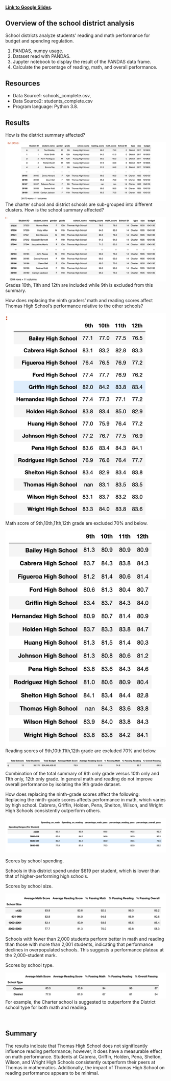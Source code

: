 #### [Link to Google Slides](https://docs.google.com/presentation/d/1m06_9EaEdJI7jc7BQkQ79riS0W0V0QgkLuyGDc/edit?usp=sharing).

## Overview of the school district analysis
School districts analyze students' reading and math performance for budget and spending regulation.
    

1. PANDAS, numpy usage.
2. Dataset read with PANDAS.
3. Jupyter notebook to display the result of the PANDAS data frame.
4. Calculate the percentage of reading, math, and overall performance.


## Resources
- Data Source1: schools_complete.csv,
- Data Source2: students_complete.csv
- Program language: Python 3.8.

## Results 
How is the district summary affected?

![Figure 1](https://github.com/davidhyongae2/school_destrict/blob/main/Figure1.png) <br> The charter school and district schools are sub-grouped into different clusters. How is the school summary affected?

![Figure 2](https://github.com/davidhyongae2/school_destrict/blob/main/Figure2.png) <br> Grades 10th, 11th and 12th are included while 9th is excluded from this summary. 

How does replacing the ninth graders’ math and reading scores affect Thomas High School’s performance relative to the other schools?

![Figure 3a](https://github.com/davidhyongae2/school_destrict/blob/main/Figure3a.png) <br> Math score of 9th,10th,11th,12th grade are excluded 70% and below.

![Figure 3b](https://github.com/davidhyongae2/school_destrict/blob/main/Figure3b.png) <br> Reading scores of 9th,10th,11th,12th grade are excluded 70% and below. 

![Figure 3c](https://github.com/davidhyongae2/school_destrict/blob/main/Figure3c.png) <br> Combination of the total summary of 9th only grade versus 10th only and 11th only, 12th only grade. In general math and reading do not improve overall performance by isolating the 9th grade dataset. 

How does replacing the ninth-grade scores affect the following: <br>
Replacing the ninth-grade scores affects performance in math, which varies by high school. Cabrera, Griffin, Holden, Pena, Shelton, Wilson, and Wright High Schools consistently outperform others.

![Figure 4](https://github.com/davidhyongae2/school_destrict/blob/main/Figure4.png)<br>

Scores by school spending. <br>

Schools in this district spend under $619 per student, which is lower than that of higher-performing high schools. <br>

Scores by school size. <br>

![Figure 6](https://github.com/davidhyongae2/school_destrict/blob/main/Figure6.png)<br>
Schools with fewer than 2,000 students perform better in math and reading than those with more than 2,001 students, indicating that performance declines in overpopulated schools. This suggests a performance plateau at the 2,000-student mark. <br>

Scores by school type. <br>

![Figure 7](https://github.com/davidhyongae2/school_destrict/blob/main/Figure7.png) <br>
For example, the Charter school is suggested to outperform the District school type for both math and reading. 

 
## Summary
The results indicate that Thomas High School does not significantly influence reading performance; however, it does have a measurable effect on math performance. Students at Cabrera, Griffin, Holden, Pena, Shelton, Wilson, and Wright High Schools consistently outperform their peers at Thomas in mathematics. Additionally, the impact of Thomas High School on reading performance appears to be minimal.
